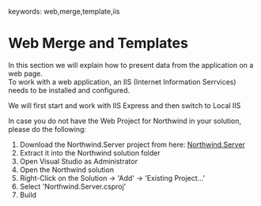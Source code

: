 ﻿keywords: web,merge,template,iis
# Web Merge and Templates

In this section we will explain how to present data from the application on a web page.  
To work with a web application, an IIS (Internet Information Serrvices) needs to be installed and configured.  

We will first start and work with IIS Express and then switch to Local IIS

In case you do not have the Web Project for Northwind in your solution, please do the following:

1) Download the Northwind.Server project from here: [Northwind.Server](Northwind.Server.zip)
2) Extract it into the Northwind solution folder
3) Open Visual Studio as Administrator
4) Open the Northwind solution
5) Right-Click on the Solution -> 'Add' -> 'Existing Project...'
6) Select 'Northwind.Server.csproj'
7) Build
